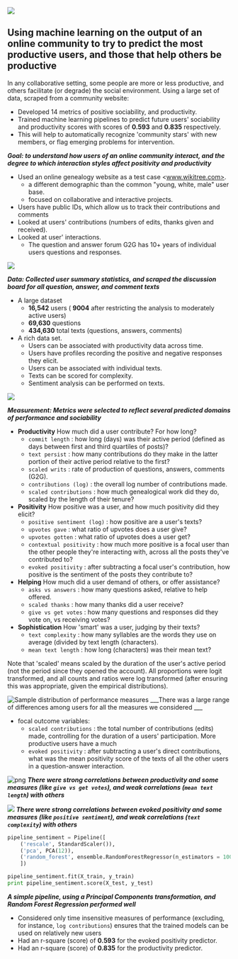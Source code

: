 ![](slide_1.png)

## Using machine learning on the output of an online community to try to predict the most productive users, and those that help others be productive

In any collaborative setting, some people are more or less productive, and others facilitate (or degrade) the social environment. Using a large set of data, scraped from a community website:

* Developed 14 metrics of positive sociability, and productivity.
* Trained machine learning pipelines to predict future users' sociability and productivity scores with scores of __0.593__ and __0.835__ respectively.
* This will help to automatically recognize 'community stars' with new members, or flag emerging problems for intervention.

___Goal: to understand how users of an online community interact, and the degree to which interaction styles affect positivity and productivity___

* Used an online genealogy website as a test case <www.wikitree.com>.
    * a different demographic than the common "young, white, male" user base.
    * focused on collaborative and interactive projects. 
* Users have public IDs, which allow us to track their contributions and comments
* Looked at users' contributions (numbers of edits, thanks given and received).
* Looked at user' interactions.  
    * The question and answer forum G2G has 10+ years of individual users questions and responses.

![](slide_2.png)

___Data: Collected user summary statistics, and scraped the discussion board for all question, answer, and comment texts___

* A large dataset
    * __16,542__ users ( __9004__ after restricting the analysis to moderately active users)
    * __69,630__ questions
    * __434,630__ total texts (questions, answers, comments)
* A rich data set.
    * Users can be associated with productivity data across time.
    * Users have profiles recording the positive and negative responses they elicit.
    * Users can be associated with individual texts.
    * Texts can be scored for complexity.
    * Sentiment analysis can be performed on texts.

![](slide_3.png)

___Measurement: Metrics were selected to reflect several predicted domains of performance and sociability___

* __Productivity__ How much did a user contribute? For how long?
    * ```commit length``` : how long (days) was their active period (defined as days between first and third quartiles of posts)?
    * ```text persist``` : how many contributions do they make in the latter portion of their active period relative to the first? 
    * ```scaled writs``` : rate of production of questions, answers, comments (G2G).
    * ```contributions (log)``` : the overall log number of contributions made.
    * ```scaled contributions``` : how much genealogical work did they do, scaled by the length of their tenure?
* __Positivity__ How positive was a user, and how much positivity did they elicit?
    * ```positive sentiment (log)``` : how positive are a user's texts?
    * ```upvotes gave``` : what ratio of upvotes does a user give?
    * ```upvotes gotten``` : what ratio of upvotes does a user get? 
    * ```contextual positivity``` : how much more positive is a focal user than the other people they're interacting with, across all the posts they've contributed to?
    * ```evoked positivity``` : after subtracting a focal user's contribution, how positive is the sentiment of the posts they contribute to?
* __Helping__ How much did a user demand of others, or offer assistance?
    * ```asks vs answers``` : how many questions asked, relative to help offered.
    * ```scaled thanks``` : how many thanks did a user receive?
    * ```give vs get votes``` : how many questions and responses did they vote on, vs receiving votes?
* __Sophistication__ How 'smart' was a user, judging by their texts?
    * ```text complexity``` : how many syllables are the words they use on average (divided by text length (characters).
    * ```mean text length``` : how long (characters) was their mean text?
    
Note that 'scaled' means scaled by the duration of the user's active period (not the period since they opened the account). All proportions were logit transformed, and all counts and ratios were log transformed (after ensuring this was appropriate, given the empirical distributions).


![Sample distribution of performance measures](output_6_0.png)
___There was a large range of differences among users for all the measures we considered ___

* focal outcome variables: 
    * ```scaled contributions``` : the total number of contributions (edits) made, controlling for the duration of a users' participation. More productive users have a much 
    * ```evoked positivity``` : after subtracting a user's direct contributions, what was the mean positivity score of the texts of all the other users in a question-answer interaction.


![png](output_7_0.png)
___There were strong correlations between productivity and some measures (like ```give vs get votes```), and weak correlations (```mean text length```) with others___


![](output_11_1.png)
___There were strong correlations between evoked positivity and some measures (like ```positive sentiment```), and weak correlations (```text complexity```) with others___

```python
pipeline_sentiment = Pipeline([
    ('rescale', StandardScaler()),
    ('pca', PCA(12)),
    ('random_forest', ensemble.RandomForestRegressor(n_estimators = 1000, min_samples_split = 10))
    ])

pipeline_sentiment.fit(X_train, y_train)
print pipeline_sentiment.score(X_test, y_test)

```

___A simple pipeline, using a Principal Components transformation, and Random Forest Regression performed well___

* Considered only time insensitive measures of performance (excluding, for instance, ```log contributions```) ensures that the trained models can be used on relatively new users
* Had an r-square (score) of __0.593__ for the evoked positivity predictor.
* Had an r-square (score) of __0.835__ for the productivity predictor.
